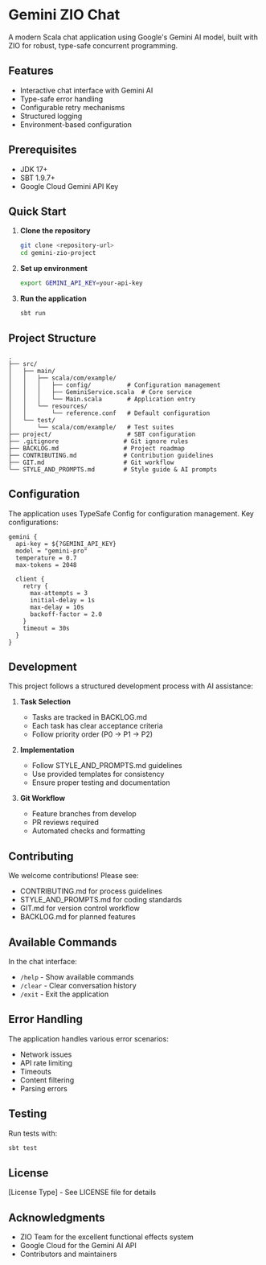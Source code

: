 # Gemini ZIO Chat

A modern Scala chat application using Google's Gemini AI model, built with ZIO for robust, type-safe concurrent programming.

## Features

- Interactive chat interface with Gemini AI
- Type-safe error handling
- Configurable retry mechanisms
- Structured logging
- Environment-based configuration

## Prerequisites

- JDK 17+
- SBT 1.9.7+
- Google Cloud Gemini API Key

## Quick Start

1. **Clone the repository**
   ```bash
   git clone <repository-url>
   cd gemini-zio-project
   ```

2. **Set up environment**
   ```bash
   export GEMINI_API_KEY=your-api-key
   ```

3. **Run the application**
   ```bash
   sbt run
   ```

## Project Structure

```
.
├── src/
│   ├── main/
│   │   ├── scala/com/example/
│   │   │   ├── config/          # Configuration management
│   │   │   ├── GeminiService.scala  # Core service
│   │   │   └── Main.scala       # Application entry
│   │   └── resources/
│   │       └── reference.conf   # Default configuration
│   └── test/
│       └── scala/com/example/   # Test suites
├── project/                     # SBT configuration
├── .gitignore                  # Git ignore rules
├── BACKLOG.md                  # Project roadmap
├── CONTRIBUTING.md             # Contribution guidelines
├── GIT.md                      # Git workflow
└── STYLE_AND_PROMPTS.md        # Style guide & AI prompts
```

## Configuration

The application uses TypeSafe Config for configuration management. Key configurations:

```hocon
gemini {
  api-key = ${?GEMINI_API_KEY}
  model = "gemini-pro"
  temperature = 0.7
  max-tokens = 2048
  
  client {
    retry {
      max-attempts = 3
      initial-delay = 1s
      max-delay = 10s
      backoff-factor = 2.0
    }
    timeout = 30s
  }
}
```

## Development

This project follows a structured development process with AI assistance:

1. **Task Selection**
   - Tasks are tracked in BACKLOG.md
   - Each task has clear acceptance criteria
   - Follow priority order (P0 → P1 → P2)

2. **Implementation**
   - Follow STYLE_AND_PROMPTS.md guidelines
   - Use provided templates for consistency
   - Ensure proper testing and documentation

3. **Git Workflow**
   - Feature branches from develop
   - PR reviews required
   - Automated checks and formatting

## Contributing

We welcome contributions! Please see:
- CONTRIBUTING.md for process guidelines
- STYLE_AND_PROMPTS.md for coding standards
- GIT.md for version control workflow
- BACKLOG.md for planned features

## Available Commands

In the chat interface:
- `/help` - Show available commands
- `/clear` - Clear conversation history
- `/exit` - Exit the application

## Error Handling

The application handles various error scenarios:
- Network issues
- API rate limiting
- Timeouts
- Content filtering
- Parsing errors

## Testing

Run tests with:
```bash
sbt test
```

## License

[License Type] - See LICENSE file for details

## Acknowledgments

- ZIO Team for the excellent functional effects system
- Google Cloud for the Gemini AI API
- Contributors and maintainers 